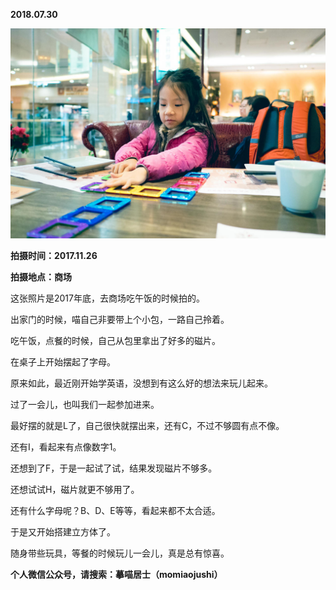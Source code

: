 
          
            
**2018.07.30**



![](img/51001-633ed2cc66a4609b.jpg)




**拍摄时间：2017.11.26**

**拍摄地点：商场**

这张照片是2017年底，去商场吃午饭的时候拍的。

出家门的时候，喵自己非要带上个小包，一路自己拎着。

吃午饭，点餐的时候，自己从包里拿出了好多的磁片。

在桌子上开始摆起了字母。

原来如此，最近刚开始学英语，没想到有这么好的想法来玩儿起来。

过了一会儿，也叫我们一起参加进来。

最好摆的就是L了，自己很快就摆出来，还有C，不过不够圆有点不像。

还有I，看起来有点像数字1。

还想到了F，于是一起试了试，结果发现磁片不够多。

还想试试H，磁片就更不够用了。

还有什么字母呢？B、D、E等等，看起来都不太合适。

于是又开始搭建立方体了。

随身带些玩具，等餐的时候玩儿一会儿，真是总有惊喜。


**个人微信公众号，请搜索：摹喵居士（momiaojushi）**

          
        
